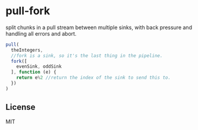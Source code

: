 # pull-fork

split chunks in a pull stream between multiple sinks,
with back pressure and handling all errors and abort.

``` js
pull(
  theIntegers,
  //fork is a sink, so it's the last thing in the pipeline.
  fork([
    evenSink, oddSink
  ], function (e) {
    return e%2 //return the index of the sink to send this to.
  })
)

```

## License

MIT
